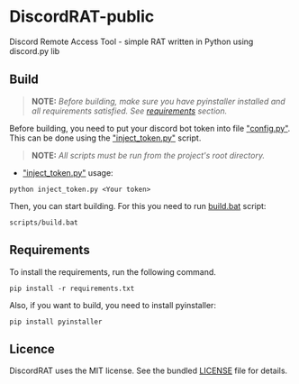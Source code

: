 # DiscordRAT-public

Discord Remote Access Tool - simple RAT written in Python using discord.py lib

## Build

> **NOTE:** *Before building, make sure you have pyinstaller installed and all requirements satisfied. See [requirements](#requirements) section.*

Before building, you need to put your discord bot token into file ["config.py"](config.py). This can be done using
the ["inject_token.py"](scripts/inject_token.py) script.


> **NOTE:** *All scripts must be run from the project's root directory.*

- ["inject_token.py"](scripts/inject_token.py) usage:

```commandline
python inject_token.py <Your token>
```

Then, you can start building. For this you need to run [build.bat](scripts/build.bat) script:

```commandline
scripts/build.bat
```

## Requirements

To install the requirements, run the following command.

```commandline
pip install -r requirements.txt
```

Also, if you want to build, you need to install pyinstaller:

```commandline
pip install pyinstaller
```

## Licence

DiscordRAT uses the MIT license. See the bundled [LICENSE](LICENSE) file for details.